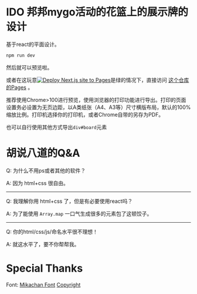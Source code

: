 # IDO 邦邦mygo活动的花篮上的展示牌的设计
基于react的平面设计。
```bash
npm run dev
```
然后就可以预览啦。

或者在这玩意[![Deploy Next.js site to Pages](https://github.com/Akiaki0324/ido-mygo-flower-basket-presentation-board/actions/workflows/nextjs.yml/badge.svg)](https://github.com/Akiaki0324/ido-mygo-flower-basket-presentation-board/actions/workflows/nextjs.yml)是绿的情况下，直接访问 [这个仓库的Pages](https://akiaki0324.github.io/ido-mygo-flower-basket-presentation-board/) 。

推荐使用Chrome>100进行预览，使用浏览器的打印功能进行导出。打印的页面设置务必设置为无页边距，以A类纸张（A4、A3等）尺寸横版布局，默认的100%缩放比例。打印机选择你的打印机，或者Chrome自带的另存为PDF。

也可以自行使用其他方式导出`div#board`元素

# 胡说八道的Q&A
Q: 为什么不用ps或者其他的软件？

A: 因为 html+css 很自由。

---
Q: 我理解你用 html+css 了，但是有必要使用react吗？

A: 为了能使用 `Array.map` 一口气生成很多的元素包了这顿饺子。

---
Q: 你的html/css/js/命名水平很不理想！

A: 就这水平了，要不你帮帮我。

# Special Thanks
Font: [Mikachan Font](http://mikachan.sourceforge.jp/) [Copyright](/public/mikachan.txt)
